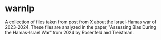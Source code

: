 # warnlp
A collection of files taken from post from X about the Israel-Hamas war of 2023-2024.
These files are analyzed in the paper, "Assessing Bias During the Hamas-Israel War" from 2024 by Rosenfeld and Treistman. 

